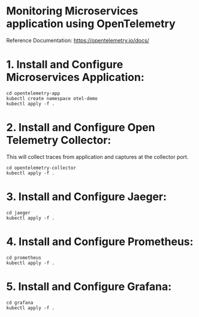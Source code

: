 # Monitoring Microservices application using OpenTelemetry 
Reference Documentation: https://opentelemetry.io/docs/

# 1. Install and Configure Microservices Application:  

    cd opentelemetry-app
    kubectl create namespace otel-demo
    kubectl apply -f .

# 2. Install and Configure Open Telemetry Collector:  

This will collect traces from application and captures at the collector port.

    cd opentelemetry-collector
    kubectl apply -f .

# 3. Install and Configure Jaeger:  

    cd jaeger
    kubectl apply -f .

# 4. Install and Configure Prometheus:  

    cd prometheus
    kubectl apply -f .

# 5. Install and Configure Grafana:  

    cd grafana
    kubectl apply -f .